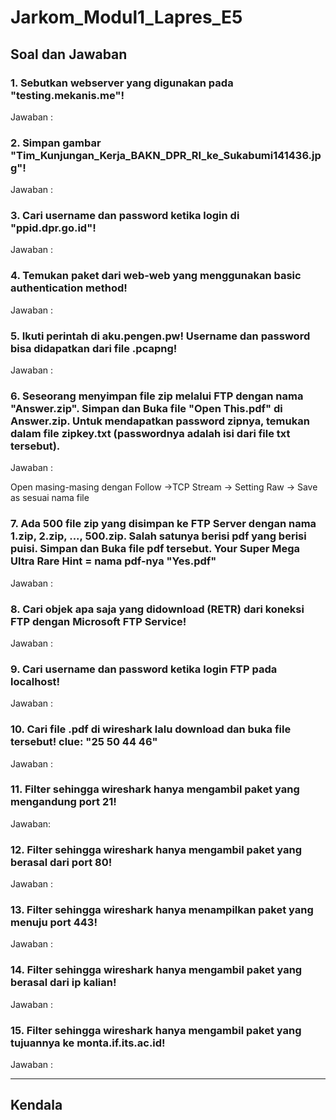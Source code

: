# Jarkom_Modul1_Lapres_E5
## Soal dan Jawaban
### 1. Sebutkan webserver yang digunakan pada "testing.mekanis.me"!
Jawaban : 

### 2. Simpan gambar "Tim_Kunjungan_Kerja_BAKN_DPR_RI_ke_Sukabumi141436.jpg"!
Jawaban :


### 3. Cari username dan password ketika login di "ppid.dpr.go.id"!
Jawaban :

### 4. Temukan paket dari web-web yang menggunakan basic authentication method!
Jawaban :









### 5. Ikuti perintah di aku.pengen.pw! Username dan password bisa didapatkan dari file .pcapng!
Jawaban :




### 6. Seseorang menyimpan file zip melalui FTP dengan nama "Answer.zip". Simpan dan Buka file "Open This.pdf" di Answer.zip. Untuk mendapatkan password zipnya, temukan dalam file zipkey.txt (passwordnya adalah isi dari file txt tersebut).
Jawaban :



Open masing-masing dengan Follow ->TCP Stream -> Setting Raw -> Save as sesuai nama file





### 7. Ada 500 file zip yang disimpan ke FTP Server dengan nama 1.zip, 2.zip, ..., 500.zip. Salah satunya berisi pdf yang berisi puisi. Simpan dan Buka file pdf tersebut. Your Super Mega Ultra Rare Hint = nama pdf-nya "Yes.pdf"
Jawaban :






### 8. Cari objek apa saja yang didownload (RETR) dari koneksi FTP dengan Microsoft FTP Service!
Jawaban :





### 9. Cari username dan password ketika login FTP pada localhost!
Jawaban :


### 10. Cari file .pdf di wireshark lalu download dan buka file tersebut! clue: "25 50 44 46" 
Jawaban :






### 11. Filter sehingga wireshark hanya mengambil paket yang mengandung port 21!
Jawaban:




### 12. Filter sehingga wireshark hanya mengambil paket yang berasal dari port 80!
Jawaban :



### 13. Filter sehingga wireshark hanya menampilkan paket yang menuju port 443!
Jawaban :


### 14. Filter sehingga wireshark hanya mengambil paket yang berasal dari ip kalian!
Jawaban :




### 15. Filter sehingga wireshark hanya mengambil paket yang tujuannya ke monta.if.its.ac.id!
Jawaban :


---
## Kendala
